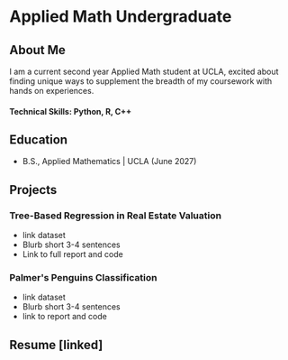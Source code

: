 # Applied Math Undergraduate

## About Me
I am a current second year Applied Math student at UCLA, excited about finding unique ways to supplement the breadth of my coursework with hands on experiences. 

#### Technical Skills: Python, R, C++

## Education
- B.S., Applied Mathematics | UCLA (June 2027)  

## Projects
### Tree-Based Regression in Real Estate Valuation 
- link dataset 
- Blurb short 3-4 sentences
- Link to full report and code

### Palmer's Penguins Classification  
- link dataset 
- Blurb short 3-4 sentences 
- link to report and code

## Resume [linked]   
